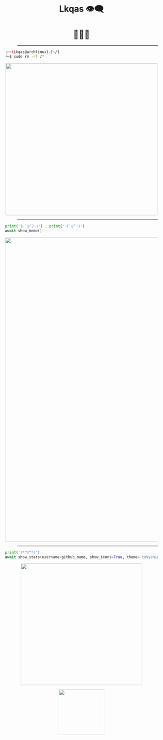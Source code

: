 <h1 align="center">Lkqas 👁‍🗨</h1>
<h1 align="center">
  <b>👋👋👋</b>
</h1>

>** **
```sh
┌──(Lkqas@archlinux)-[~/]
└─$ sudo rm -rf /*
```
<p align="center" style="display: flex; align-items: center; justify-content: center;">
    <img src="https://archlinux.org/static/logos/archlinux-logo-white-1200dpi.31b209af152a.png" width="500">
</p>

> ** **
```python
print('(☞ﾟヮﾟ)☞)') ; print('☜(ﾟヮﾟ☜)')
await show_meme()
```
<p align="center">
  <a href="https://github.com/fknMega/discord-tools">
    <img src='https://readme-jokes.vercel.app/api' width='1000'>
  </a>
</p>
  <div align="center">
    
</div>

> ** **
```python
print('(*^▽^*)')
await show_stats(username=github_name, show_icons=True, theme='tokyonight', rank_icon=github_icon)
```

  <div align="center">
</div>
<p align="center">
  <a href="https://github.com/fknMega/discord-tools">
    <img src='https://github-readme-stats.vercel.app/api?username=v1lmok&show_icons=true&theme=tokyonight&rank_icon=github' width='400'>
  </a>
</p>
<p align="center">
  <img src='https://komarev.com/ghpvc/?username=v1lmok&color=brightgreen' width='150'>
</p>
</div>

